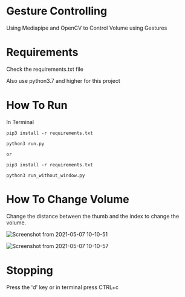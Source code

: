 # Gesture Controlling

Using Mediapipe and OpenCV to Control Volume using Gestures

# Requirements
  
  Check the requirements.txt file
  
  Also use python3.7 and higher for this project
 
# How To Run
  
  In Terminal
  
    pip3 install -r requirements.txt
  
    python3 run.py
    
    or
    
    pip3 install -r requirements.txt
    
    python3 run_without_window.py
 
    
# How To Change Volume
  
  Change the distance between the thumb and the index to change the volume.
  
  ![Screenshot from 2021-05-07 10-10-51](https://user-images.githubusercontent.com/74947682/117399245-ba555900-af1d-11eb-9ca4-0a22fd812723.png)
  
  ![Screenshot from 2021-05-07 10-10-57](https://user-images.githubusercontent.com/74947682/117399254-c3dec100-af1d-11eb-8fca-7eb49c596f70.png)

# Stopping
  
  Press the 'd' key or in terminal press CTRL+c


